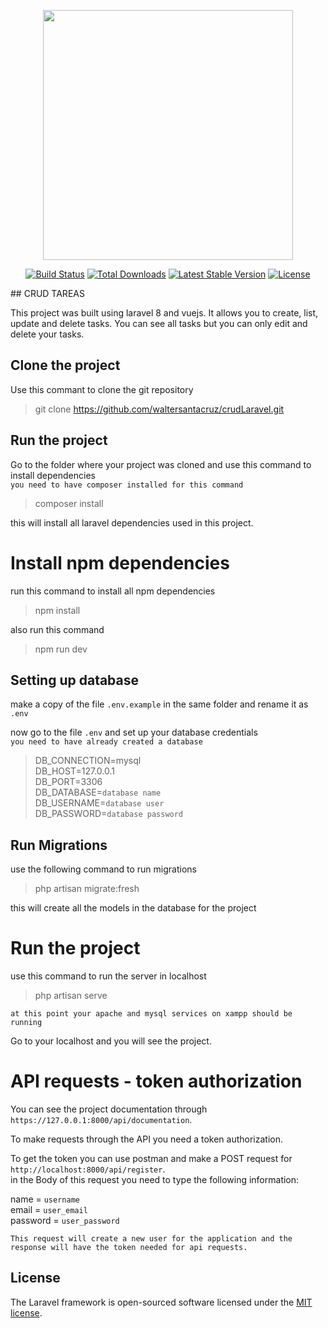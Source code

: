 <p align="center"><a href="https://laravel.com" target="_blank"><img src="https://raw.githubusercontent.com/laravel/art/master/logo-lockup/5%20SVG/2%20CMYK/1%20Full%20Color/laravel-logolockup-cmyk-red.svg" width="400"></a></p>

<p align="center">
<a href="https://travis-ci.org/laravel/framework"><img src="https://travis-ci.org/laravel/framework.svg" alt="Build Status"></a>
<a href="https://packagist.org/packages/laravel/framework"><img src="https://img.shields.io/packagist/dt/laravel/framework" alt="Total Downloads"></a>
<a href="https://packagist.org/packages/laravel/framework"><img src="https://img.shields.io/packagist/v/laravel/framework" alt="Latest Stable Version"></a>
<a href="https://packagist.org/packages/laravel/framework"><img src="https://img.shields.io/packagist/l/laravel/framework" alt="License"></a>
</p>
## CRUD TAREAS

This project was built using laravel 8 and vuejs.
It allows you to create, list, update and delete tasks. You can see all tasks but you can only edit and delete your tasks.

## Clone the project

Use this commant to clone the git repository

> git clone https://github.com/waltersantacruz/crudLaravel.git

## Run the project

Go to the folder where your project was cloned and use this command to install dependencies<br/>
`you need to have composer installed for this command`

> composer install

this will install all laravel dependencies used in this project.

# Install npm dependencies

run this command to install all npm dependencies

> npm install

also run this command

> npm run dev

## Setting up database

make a copy of the file `.env.example` in the same folder and rename it as `.env`

now go to the file `.env` and set up your database credentials<br/>
`you need to have already created a database`

> DB_CONNECTION=mysql <br/>
> DB_HOST=127.0.0.1<br/>
> DB_PORT=3306<br/>
> DB_DATABASE=`database name`<br/>
> DB_USERNAME=`database user`<br/>
> DB_PASSWORD=`database password`<br/>

## Run Migrations

use the following command to run migrations

> php artisan migrate:fresh

this will create all the models in the database for the project

# Run the project

use this command to run the server in localhost

> php artisan serve

`at this point your apache and mysql services on xampp should be running`

Go to your localhost and you will see the project.

# API requests - token authorization

You can see the project documentation through `https://127.0.0.1:8000/api/documentation`.<br/>

To make requests through the API you need a token authorization.<br/>

To get the token you can use postman and make a POST request for `http://localhost:8000/api/register`.<br/>
in the Body of this request you need to type the following information:

name = `username` <br/>
email = `user_email`<br/>
password = `user_password`<br/>

`This request will create a new user for the application and the response will have the token needed for api requests.`

## License

The Laravel framework is open-sourced software licensed under the [MIT license](https://opensource.org/licenses/MIT).
